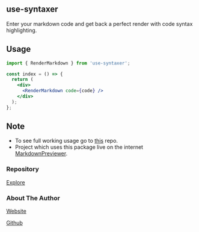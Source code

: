 ## use-syntaxer

Enter your markdown code and get back a perfect render with code syntax highlighting.

## Usage

```jsx
import { RenderMarkdown } from 'use-syntaxer';

const index = () => {
  return (
    <div>
      <RenderMarkdown code={code} />
    </div>
  );
};
```

## Note

- To see full working usage go to [this](https://github.com/inblack67/Markdown-Previewer) repo.
- Project which uses this package live on the internet [MarkdownPreviewer](https://nextjs-markdown-previewer.netlify.app).

### Repository

[Explore](https://github.com/inblack67/use-syntaxer)

### About The Author

[Website](https://inblack67.vercel.app)

[Github](https://github.com/inblack67)
